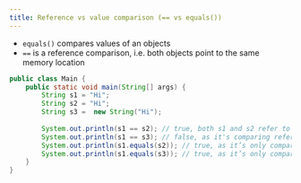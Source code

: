 ```yaml
---
title: Reference vs value comparison (== vs equals())
---
```


- `equals()` compares values of an objects
- `==` is a reference comparison, i.e. both objects point to the same memory location

```java
public class Main {
    public static void main(String[] args) {
        String s1 = "Hi";
        String s2 = "Hi";
        String s3 =  new String("Hi");
 
        System.out.println(s1 == s2); // true, both s1 and s2 refer to the same objects
        System.out.println(s1 == s3); // false, as it's comparing reference and new String("Hi") creates new object
        System.out.println(s1.equals(s2)); // true, as it’s only comparing the values given in s1 and s2
        System.out.println(s1.equals(s3)); // true, as it’s only comparing the values given in s1 and s3
    }
}
```

